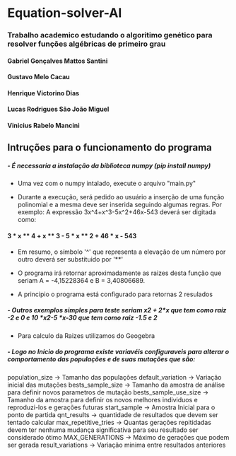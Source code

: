 # Equation-solver-AI

### Trabalho academico estudando o algoritimo genético para resolver funções algébricas de primeiro grau

#### Gabriel Gonçalves Mattos Santini
#### Gustavo Melo Cacau
#### Henrique Victorino Dias
#### Lucas Rodrigues São João Miguel
#### Vinicius Rabelo Mancini


## Intruções para o funcionamento do programa

##### - É necessaria a instalação da biblioteca numpy (pip install numpy)
	
- Uma vez com o numpy intalado, execute o arquivo "main.py"
 
- Durante a execução, será pedido ao usuário a inserção de uma função polinomial e a mesma deve ser inserida seguindo algumas regras. Por exemplo:
		A expressão 3x^4+x^3-5x^2+46x-543 deverá ser digitada como: 
		
#### 				3 * x ** 4 + x ** 3 - 5 * x ** 2 + 46 * x - 543
			
- Em resumo, o símbolo '^' que representa a elevação de um número por outro deverá ser substituido por '**'

- O programa irá retornar aproximadamente as raizes desta função que seriam A = -4,15228364 e B = 3,40806689.
- A principio o programa está configurado para retornas 2 resulados 
##### - Outros exemplos simples para teste seriam x**2 + 2*x que tem como raiz -2 e 0 e 10 *x**2-5 *x-30 que tem como raiz -1.5 e 2
- Para calculo da Raizes utilizamos do Geogebra
	
##### - Logo no Inicio do programa existe variavéis configuraveis para alterar o comportamento das populações e de suas mutações que são:
population_size -> Tamanho das populações
default_variation -> Variação inicial das mutações 
bests_sample_size -> Tamanho da amostra de análise para definir novos parametros de mutação 
bests_sample_use_size -> Tamanho da amostra para definir os novos melhores individuos e reproduzi-los e gerações futuras
start_sample -> Amostra Inicial para o ponto de partida 
qnt_results -> quantidade de resultados que devem ser tentado calcular 
max_repetitive_tries -> Quantas gerações repitidadas devem ter nenhuma mudança significativa para seu resultado ser considerado ótimo 
MAX_GENERATIONS -> Máximo de gerações que podem ser gerada 
result_variations -> Variação minima entre resultados anteriores
